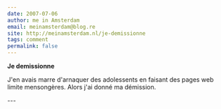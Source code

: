 ```yaml
---
date: 2007-07-06
author: me in Amsterdam
email: meinamsterdam@blog.re
site: http://meinamsterdam.nl/je-demissionne
tags: comment
permalink: false
---
```


<!-- TB -->
<p><strong>Je demissionne</strong></p>

<p>J'en avais marre d'arnaquer des adolessents en faisant des pages web limite mensongères. Alors j'ai donné ma démission.</p>
---